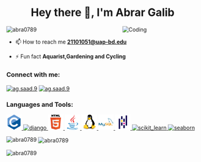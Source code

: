 <h1 align="center">Hey there 👋, I'm Abrar Galib</h1>
<img align="right" alt="Coding" width="200" src="https://img.freepik.com/premium-photo/intelligent-assistant-character-chatbot-messenger_804788-4975.jpg?w=360">
<p align="left"> <img src="https://komarev.com/ghpvc/?username=abra0789&label=Profile%20views&color=0e75b6&style=flat" alt="abra0789" /> </p>

- 📫 How to reach me **21101051@uap-bd.edu**

- ⚡ Fun fact **Aquarist,Gardening and Cycling**

<h3 align="left">Connect with me:</h3>
<p align="left">
<a href="https://fb.com/ag.saad.9" target="blank"><img align="center" src="https://raw.githubusercontent.com/rahuldkjain/github-profile-readme-generator/master/src/images/icons/Social/facebook.svg" alt="ag.saad.9" height="30" width="40" /></a>
<a href="https://instagram.com/ag.saad.9" target="blank"><img align="center" src="https://raw.githubusercontent.com/rahuldkjain/github-profile-readme-generator/master/src/images/icons/Social/instagram.svg" alt="ag.saad.9" height="30" width="40" /></a>
</p>

<h3 align="left">Languages and Tools:</h3>
<p align="left"> <a href="https://www.cprogramming.com/" target="_blank" rel="noreferrer"> <img src="https://raw.githubusercontent.com/devicons/devicon/master/icons/c/c-original.svg" alt="c" width="40" height="40"/> </a> <a href="https://www.djangoproject.com/" target="_blank" rel="noreferrer"> <img src="https://cdn.worldvectorlogo.com/logos/django.svg" alt="django" width="40" height="40"/> </a> <a href="https://www.w3.org/html/" target="_blank" rel="noreferrer"> <img src="https://raw.githubusercontent.com/devicons/devicon/master/icons/html5/html5-original-wordmark.svg" alt="html5" width="40" height="40"/> </a> <a href="https://www.java.com" target="_blank" rel="noreferrer"> <img src="https://raw.githubusercontent.com/devicons/devicon/master/icons/java/java-original.svg" alt="java" width="40" height="40"/> </a> <a href="https://www.linux.org/" target="_blank" rel="noreferrer"> <img src="https://raw.githubusercontent.com/devicons/devicon/master/icons/linux/linux-original.svg" alt="linux" width="40" height="40"/> </a> <a href="https://www.mysql.com/" target="_blank" rel="noreferrer"> <img src="https://raw.githubusercontent.com/devicons/devicon/master/icons/mysql/mysql-original-wordmark.svg" alt="mysql" width="40" height="40"/> </a> <a href="https://pandas.pydata.org/" target="_blank" rel="noreferrer"> <img src="https://raw.githubusercontent.com/devicons/devicon/2ae2a900d2f041da66e950e4d48052658d850630/icons/pandas/pandas-original.svg" alt="pandas" width="40" height="40"/> </a> <a href="https://scikit-learn.org/" target="_blank" rel="noreferrer"> <img src="https://upload.wikimedia.org/wikipedia/commons/0/05/Scikit_learn_logo_small.svg" alt="scikit_learn" width="40" height="40"/> </a> <a href="https://seaborn.pydata.org/" target="_blank" rel="noreferrer"> <img src="https://seaborn.pydata.org/_images/logo-mark-lightbg.svg" alt="seaborn" width="40" height="40"/> </a> </p>

<p><img align="left" src="https://github-readme-stats.vercel.app/api/top-langs?username=abra0789&show_icons=true&locale=en&layout=compact" alt="abra0789" /></p>

<p>&nbsp;<img align="center" src="https://github-readme-stats.vercel.app/api?username=abra0789&show_icons=true&locale=en" alt="abra0789" /></p>

<p><img align="center" src="https://github-readme-streak-stats.herokuapp.com/?user=abra0789&" alt="abra0789" /></p>
